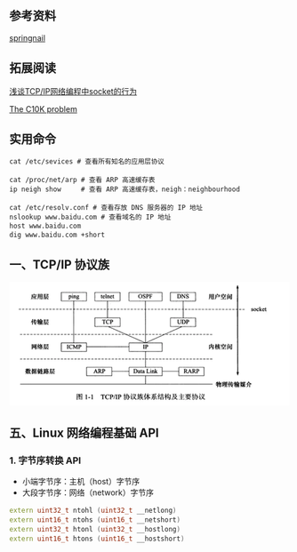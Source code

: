 ## 参考资料

[springnail](https://github.com/liu-jianhao/springsnail)

## 拓展阅读

[浅谈TCP/IP网络编程中socket的行为](https://www.cnblogs.com/promise6522/archive/2012/03/03/2377935.html)

[The C10K problem](https://www.kegel.com/c10k.html)

## 实用命令

``` shell
cat /etc/sevices # 查看所有知名的应用层协议

cat /proc/net/arp # 查看 ARP 高速缓存表
ip neigh show     # 查看 ARP 高速缓存表，neigh：neighbourhood

cat /etc/resolv.conf # 查看存放 DNS 服务器的 IP 地址
nslookup www.baidu.com # 查看域名的 IP 地址
host www.baidu.com
dig www.baidu.com +short
```



## 一、TCP/IP 协议族

![tcp_ip_protocol_family](https://github.com/QaQOwOQaQ/picx-images-hosting/raw/master/3e84fc98705dbf70dae3dd8872f149a0.96a0857yjj.webp)





## 五、Linux 网络编程基础 API

### 1. 字节序转换 API

* 小端字节序：主机（host）字节序
* 大段字节序：网络（network）字节序

``` cpp
extern uint32_t ntohl (uint32_t __netlong)
extern uint16_t ntohs (uint16_t __netshort)
extern uint32_t htonl (uint32_t __hostlong)
extern uint16_t htons (uint16_t __hostshort)
```



























































































































































































































































































































































